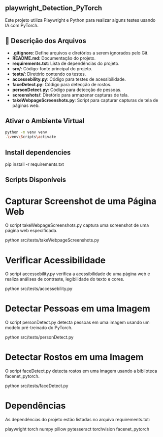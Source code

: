 ## playwright_Detection_PyTorch

Este projeto utiliza Playwright e Python para realizar alguns testes usando IA com PyTorch.

## 📝 Descrição dos Arquivos
- **.gitignore**: Define arquivos e diretórios a serem ignorados pelo Git.
- **README.md**: Documentação do projeto.
- **requirements.txt**: Lista de dependências do projeto.
- **src/**: Código-fonte principal do projeto.
- **tests/**: Diretório contendo os testes.
- **accessebility.py**: Código para testes de acessibilidade.
- **faceDetect.py**: Código para detecção de rostos.
- **personDetect.py**: Código para detecção de pessoas.
- **screenshots/**: Diretório para armazenar capturas de tela.
- **takeWebpageScreenshots.py**: Script para capturar capturas de tela de páginas web.

## Ativar o Ambiente Virtual
```bash
python -m venv venv
.\venv\Scripts\activate
```

## Install dependencies
pip install -r requirements.txt

## Scripts Disponíveis
# Capturar Screenshot de uma Página Web
O script takeWebpageScreenshots.py captura uma screenshot de uma página web especificada.

python src/tests/takeWebpageScreenshots.py

# Verificar Acessibilidade
O script accessebility.py verifica a acessibilidade de uma página web e realiza análises de contraste, legibilidade do texto e cores.

python src/tests/accessebility.py

# Detectar Pessoas em uma Imagem
O script personDetect.py detecta pessoas em uma imagem usando um modelo pré-treinado do PyTorch.

python src/tests/personDetect.py

# Detectar Rostos em uma Imagem
O script faceDetect.py detecta rostos em uma imagem usando a biblioteca facenet_pytorch.

python src/tests/faceDetect.py

# Dependências
As dependências do projeto estão listadas no arquivo requirements.txt:

playwright
torch
numpy
pillow
pytesseract
torchvision
facenet_pytorch

